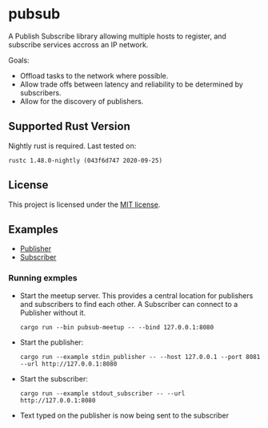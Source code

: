 # pubsub

A Publish Subscribe library allowing multiple hosts to register, and subscribe services accross an IP network.

Goals:

* Offload tasks to the network where possible.
* Allow trade offs between latency and reliability to be determined by subscribers.
* Allow for the discovery of publishers.

## Supported Rust Version

Nightly rust is required. Last tested on:
```
rustc 1.48.0-nightly (043f6d747 2020-09-25)
```

## License

This project is licensed under the [MIT license].

[MIT license]: https://github.com/andrewjj20/pubsub/blob/master/LICENSE

## Examples

 * [Publisher](https://github.com/andrewjj20/pubsub/blob/master/examples/stdin_publisher.rs)
 * [Subscriber](https://github.com/andrewjj20/pubsub/blob/master/examples/stdout_subscriber.rs)

### Running exmples
 * Start the meetup server. This provides a central location for publishers and subscribers to find each other. A Subscriber can connect to a Publisher without it.
   ```
   cargo run --bin pubsub-meetup -- --bind 127.0.0.1:8080
   ```
 * Start the publisher:
   ```
   cargo run --example stdin_publisher -- --host 127.0.0.1 --port 8081 --url http://127.0.0.1:8080
   ```
 * Start the subscriber:
   ```
   cargo run --example stdout_subscriber -- --url http://127.0.0.1:8080
   ```
 * Text typed on the publisher is now being sent to the subscriber
